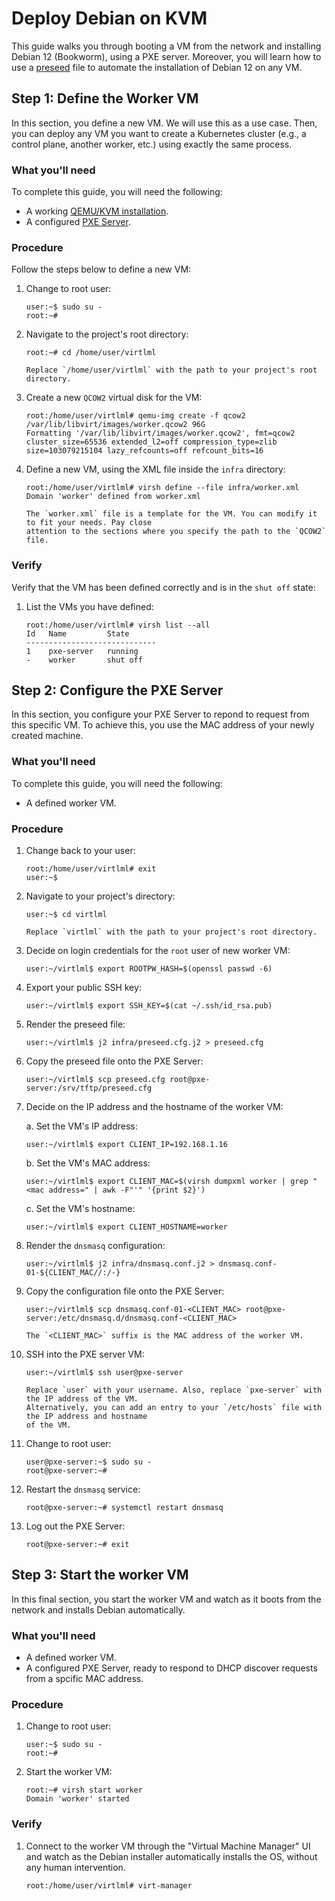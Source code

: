 # Deploy Debian on KVM

This guide walks you through booting a VM from the network and installing Debian 12 (Bookworm),
using a PXE server. Moreover, you will learn how to use a [preseed](https://wiki.debian.org/DebianInstaller/Preseed)
file to automate the installation of Debian 12 on any VM.

## Step 1: Define the Worker VM

In this section, you define a new VM. We will use this as a use case. Then, you can deploy any VM
you want to create a Kubernetes cluster (e.g., a control plane, another worker, etc.) using exactly
the same process.

### What you'll need

To complete this guide, you will need the following:

* A working [QEMU/KVM installation](../qemu-kvm).
* A configured [PXE Server](pxe-server).

### Procedure

Follow the steps below to define a new VM:

1. Change to root user:

    ```console
    user:~$ sudo su -
    root:~#
    ```

1. Navigate to the project's root directory:

    ```console
    root:~# cd /home/user/virtlml
    ```

    ```{note}
    Replace `/home/user/virtlml` with the path to your project's root directory.
    ```

1. Create a new `QCOW2` virtual disk for the VM:

    ```console
    root:/home/user/virtlml# qemu-img create -f qcow2 /var/lib/libvirt/images/worker.qcow2 96G
    Formatting '/var/lib/libvirt/images/worker.qcow2', fmt=qcow2 cluster_size=65536 extended_l2=off compression_type=zlib size=103079215104 lazy_refcounts=off refcount_bits=16
    ```

1. Define a new VM, using the XML file inside the `infra` directory:

    ```console
    root:/home/user/virtlml# virsh define --file infra/worker.xml
    Domain 'worker' defined from worker.xml
    ```

    ```{note}
    The `worker.xml` file is a template for the VM. You can modify it to fit your needs. Pay close
    attention to the sections where you specify the path to the `QCOW2` file.
    ```

### Verify

Verify that the VM has been defined correctly and is in the `shut off` state:

1. List the VMs you have defined:

    ```console
    root:/home/user/virtlml# virsh list --all
    Id   Name         State
    -----------------------------
    1    pxe-server   running
    -    worker       shut off
    ```

## Step 2: Configure the PXE Server

In this section, you configure your PXE Server to repond to request from this specific VM. To
achieve this, you use the MAC address of your newly created machine.

### What you'll need

To complete this guide, you will need the following:

* A defined worker VM.

### Procedure

1. Change back to your user:

    ```console
    root:/home/user/virtlml# exit
    user:~$
    ```

1. Navigate to your project's directory:

    ```console
    user:~$ cd virtlml
    ```

    ```{note}
    Replace `virtlml` with the path to your project's root directory.
    ```

1. Decide on login credentials for the `root` user of new worker VM:

    ```console
    user:~/virtlml$ export ROOTPW_HASH=$(openssl passwd -6)
    ```

1. Export your public SSH key:

    ```console
    user:~/virtlml$ export SSH_KEY=$(cat ~/.ssh/id_rsa.pub)
    ```

1. Render the preseed file:

    ```console
    user:~/virtlml$ j2 infra/preseed.cfg.j2 > preseed.cfg
    ```

1. Copy the preseed file onto the PXE Server:

    ```console
    user:~/virtlml$ scp preseed.cfg root@pxe-server:/srv/tftp/preseed.cfg
    ```

1. Decide on the IP address and the hostname of the worker VM:

    a. Set the VM's IP address:

    ```console
    user:~/virtlml$ export CLIENT_IP=192.168.1.16
    ```

    b. Set the VM's MAC address:

    ```console
    user:~/virtlml$ export CLIENT_MAC=$(virsh dumpxml worker | grep "<mac address=" | awk -F"'" '{print $2}')
    ```

    c. Set the VM's hostname:

    ```console
    user:~/virtlml$ export CLIENT_HOSTNAME=worker
    ```

1. Render the `dnsmasq` configuration:

    ```console
    user:~/virtlml$ j2 infra/dnsmasq.conf.j2 > dnsmasq.conf-01-${CLIENT_MAC//:/-}
    ```

1. Copy the configuration file onto the PXE Server:

    ```console
    user:~/virtlml$ scp dnsmasq.conf-01-<CLIENT_MAC> root@pxe-server:/etc/dnsmasq.d/dnsmasq.conf-<CLIENT_MAC>
    ```

    ```{note}
    The `<CLIENT_MAC>` suffix is the MAC address of the worker VM.
    ```

1. SSH into the PXE server VM:

    ```console
    user:~/virtlml$ ssh user@pxe-server
    ```

    ```{note}
    Replace `user` with your username. Also, replace `pxe-server` with the IP address of the VM.
    Alternatively, you can add an entry to your `/etc/hosts` file with the IP address and hostname
    of the VM.
    ```

1. Change to root user:

    ```console
    user@pxe-server:~$ sudo su -
    root@pxe-server:~#
    ```

1. Restart the `dnsmasq` service:

    ```console
    root@pxe-server:~# systemctl restart dnsmasq
    ```

1. Log out the PXE Server:

    ```console
    root@pxe-server:~# exit
    ```

## Step 3: Start the worker VM

In this final section, you start the worker VM and watch as it boots from the network and installs
Debian automatically.

### What you'll need

* A defined worker VM.
* A configured PXE Server, ready to respond to DHCP discover requests from a spcific MAC address.

### Procedure

1. Change to root user:

    ```console
    user:~$ sudo su -
    root:~#
    ```

1. Start the worker VM:

    ```console
    root:~# virsh start worker
    Domain 'worker' started
    ```

### Verify

1. Connect to the worker VM through the "Virtual Machine Manager" UI and watch as the Debian
   installer automatically installs the OS, without any human intervention.

    ```console
    root:/home/user/virtlml# virt-manager
    ```
